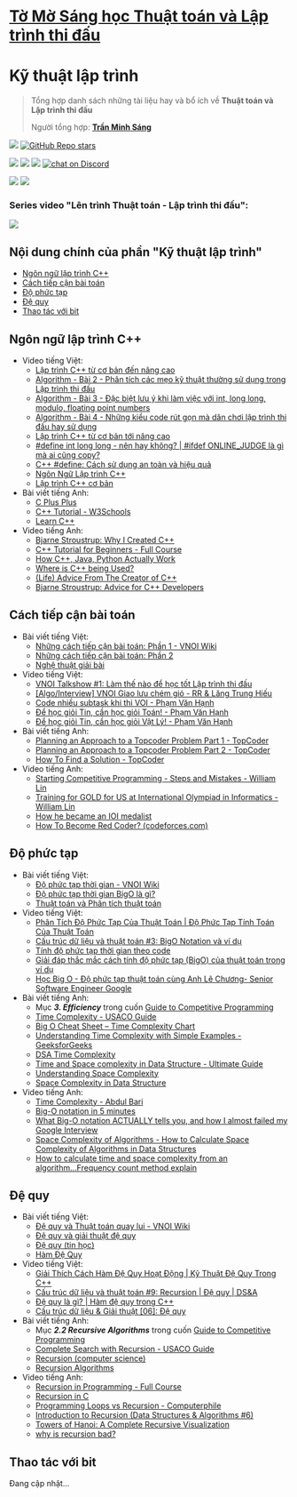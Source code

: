 # [Tờ Mờ Sáng học Thuật toán và Lập trình thi đấu](/README.md)

# Kỹ thuật lập trình

> Tổng hợp danh sách những tài liệu hay và bổ ích về **Thuật toán và Lập trình thi đấu**
> 
> Người tổng hợp: **[Trần Minh Sáng](https://www.facebook.com/sangtran.04/)**

<p align="left">
  <a href="#"><img src="https://img.shields.io/endpoint?url=https%3A%2F%2Fhits.dwyl.com%2Ftmsanghoclaptrinh%2Ftmsang-hoc-thuat-toan.json&label=visitors&color=blue"></a>
  <a href="#"><img alt="GitHub Repo stars" src="https://img.shields.io/github/stars/tmsanghoclaptrinh/tmsang-hoc-thuat-toan"></a>
</p>
<p align="left">
  <a href="https://github.com/tmsanghoclaptrinh"><img src="https://img.shields.io/badge/author-tmsanghoclaptrinh-41454A?logo=github&labelColor=grey"></a>
  <a href="https://facebook.com/clb.it.ngoctao"><img src="https://img.shields.io/badge/facebook-clb.it.ngoctao-41454A?logo=facebook&logoColor=white&labelColor=blue"></a>
  <a href="https://www.youtube.com/@tmsanghoclaptrinh"><img src="https://img.shields.io/badge/youtube-tmsanghoclaptrinh-41454A?logo=youtube&logoColor=white&labelColor=red"></a>
  <a href="https://discord.gg/ajXr5kRKkk"><img src="https://img.shields.io/discord/994125923819458590?logo=discord&logoColor=white&labelColor=5865F2&color=green" alt="chat on Discord"></a>
</p>
<p align="left">
  <a href="https://tmsanghoclaptrinh.com"><img src="https://img.shields.io/badge/blog-tmsanghoclaptrinh.com-white"></a>
  <a href="https://dev.to/tmsanghoclaptrinh"><img src="https://img.shields.io/badge/dev.to-tmsanghoclaptrinh-white"></a>
</p>

### Series video "Lên trình Thuật toán - Lập trình thi đấu": 

[![](https://markdown-videos-api.jorgenkh.no/youtube/AgwnOQbJVvU)](https://www.youtube.com/watch?v=AgwnOQbJVvU&list=PLqfkD788zZGCjhbJsmyhInVAhHBSV8Gqg&index=1)

## Nội dung chính của phần "Kỹ thuật lập trình"

- [Ngôn ngữ lập trình C++](#ngôn-ngữ-lập-trình-c)
- [Cách tiếp cận bài toán](#cách-tiếp-cận-bài-toán)
- [Độ phức tạp](#độ-phức-tạp)
- [Đệ quy](#đệ-quy)
- [Thao tác với bit](#thao-tác-với-bit)

## Ngôn ngữ lập trình C++

- Video tiếng Việt:
    - [Lập trình C++ từ cơ bản đến nâng cao](https://www.youtube.com/playlist?list=PLqfkD788zZGCmOyQaymJv4G-au94QqBLj)
    - [Algorithm - Bài 2 - Phân tích các mẹo kỹ thuật thường sử dụng trong Lập trình thi đấu](https://www.youtube.com/watch?v=S25lf3BlNVg&list=PLqfkD788zZGCjhbJsmyhInVAhHBSV8Gqg&index=3)
    - [Algorithm - Bài 3 - Đặc biệt lưu ý khi làm việc với int, long long, modulo, floating point numbers](https://www.youtube.com/watch?v=8rwyW3VtIAk&list=PLqfkD788zZGCjhbJsmyhInVAhHBSV8Gqg&index=4)
    - [Algorithm - Bài 4 - Những kiểu code rút gọn mà dân chơi lập trình thi đấu hay sử dụng](https://www.youtube.com/watch?v=8rwyW3VtIAk&list=PLqfkD788zZGCjhbJsmyhInVAhHBSV8Gqg&index=5)
    - [Lập trình C++ từ cơ bản tới nâng cao](https://www.youtube.com/playlist?list=PL_-VfJajZj0Uo72G_6tSY4NRLpmffeXSA)
    - [#define int long long - nên hay không? | #ifdef ONLINE_JUDGE là gì mà ai cũng copy?](https://www.youtube.com/watch?v=_OIXGXGt6GI)
    - [C++ #define: Cách sử dụng an toàn và hiệu quả](https://www.youtube.com/watch?v=JiGL4XP9V_Q)
    - [Ngôn Ngữ Lập trình C++](https://www.youtube.com/playlist?list=PLux-_phi0Rz0Hq9fDP4TlOulBl8APKp79)
    - [Lập trình C++ cơ bản](https://www.youtube.com/playlist?list=PL33lvabfss1xagFyyQPRcppjFKMQ7lvJM)
- Bài viết tiếng Anh:
    - [C Plus Plus](https://cplusplus.com/doc/tutorial/)
    - [C++ Tutorial - W3Schools](https://www.w3schools.com/cpp/default.asp)
    - [Learn C++](https://www.learncpp.com/)
- Video tiếng Anh:
    - [Bjarne Stroustrup: Why I Created C++](https://www.youtube.com/watch?v=JBjjnqG0BP8)
    - [C++ Tutorial for Beginners - Full Course](https://www.youtube.com/watch?v=vLnPwxZdW4Y)
    - [How C++, Java, Python Actually Work](https://www.youtube.com/watch?v=hnlz0YYCpBU)
    - [Where is C++ being Used?](https://www.youtube.com/watch?v=UdTzHmjMYBc)
    - [(Life) Advice From The Creator of C++](https://www.youtube.com/watch?v=-QxI-RP6-HM)
    - [Bjarne Stroustrup: Advice for C++ Developers](https://www.youtube.com/watch?v=BzphqTn1wPc)

## Cách tiếp cận bài toán

- Bài viết tiếng Việt:
  - [Những cách tiếp cận bài toán: Phần 1 - VNOI Wiki](https://wiki.vnoi.info/translate/topcoder/Planning-an-Approach-to-a-Topcoder-Problem-Part-1)
  - [Những cách tiếp cận bài toán: Phần 2](https://wiki.vnoi.info/translate/topcoder/Planning-an-Approach-to-a-Topcoder-Problem-Part-2)
  - [Nghệ thuật giải bài](https://wiki.vnoi.info/translate/topcoder/How-to-Find-a-Solution)
- Video tiếng Việt:
  - [VNOI Talkshow #1: Làm thế nào để học tốt Lập trình thi đấu](https://www.youtube.com/watch?v=EPKHm5jrU4o)
  - [[Algo/Interview] VNOI Giao lưu chém gió - RR & Lăng Trung Hiếu](https://www.youtube.com/watch?v=tkBB-JP47b8)
  - [Code nhiều subtask khi thi VOI - Phạm Văn Hạnh](https://www.youtube.com/watch?v=3clQUr9Skw0)
  - [Để học giỏi Tin, cần học giỏi Toán! - Phạm Văn Hạnh](https://www.youtube.com/watch?v=hCwAA3xwv1Q)
  - [Để học giỏi Tin, cần học giỏi Vật Lý! - Phạm Văn Hạnh](https://www.youtube.com/watch?v=iXT67J2hexU)
- Bài viết tiếng Anh:
  - [Planning an Approach to a Topcoder Problem Part 1 - TopCoder](https://www.topcoder.com/thrive/articles/Planning%20an%20Approach%20to%20a%20Topcoder%20Problem%20Part%201)
  - [Planning an Approach to a Topcoder Problem Part 2 - TopCoder](https://www.topcoder.com/thrive/articles/Planning%20an%20Approach%20to%20a%20Topcoder%20Problem%20Part%202)
  - [How To Find a Solution - TopCoder](https://www.topcoder.com/thrive/articles/How%20To%20Find%20a%20Solution)
- Video tiếng Anh:
  - [Starting Competitive Programming - Steps and Mistakes - William Lin](https://www.youtube.com/watch?v=bVKHRtafgPc)
  - [Training for GOLD for US at International Olympiad in Informatics - William Lin](https://www.youtube.com/watch?v=V_Cc4Yk2xe4)
  - [How he became an IOI medalist](https://www.youtube.com/watch?v=2UUUA36mqsQ)
  - [How To Become Red Coder? (codeforces.com)](https://www.youtube.com/watch?v=y7169jEvb-Y)

## Độ phức tạp

- Bài viết tiếng Việt:
  - [Độ phức tạp thời gian - VNOI Wiki](https://wiki.vnoi.info/algo/basic/computational-complexity.md)
  - [Độ phức tạp thời gian BigO là gì?](https://howkteam.vn/course/cau-truc-du-lieu-va-giai-thuat/do-phuc-tap-thoi-gian-bigo-la-gi-4270)
  - [Thuật toán và Phân tích thuật toán](https://viblo.asia/p/bai-11-thuat-toan-va-phan-tich-thuat-toan-bJzKmoxrl9N)
- Video tiếng Việt:
  - [Phân Tích Độ Phức Tạp Của Thuật Toán | Độ Phức Tạp Tính Toán Của Thuật Toán](https://www.youtube.com/watch?v=0W060mNbi40)
  - [Cấu trúc dữ liệu và thuật toán #3: BigO Notation và ví dụ](https://www.youtube.com/watch?v=gIF1WzVvoqk)
  - [Tính độ phức tạp thời gian theo code](https://www.youtube.com/watch?v=oIAATnt4z3o)
  - [Giải đáp thắc mắc cách tính độ phức tạp (BigO) của thuật toán trong ví dụ](https://www.youtube.com/watch?v=rytSoWVcWQQ)
  - [Học Big O - Độ phức tạp thuật toán cùng Anh Lê Chương- Senior Software Engineer Google](https://www.youtube.com/watch?v=U8I1XUgSM3Y)
- Bài viết tiếng Anh:
  - Mục ***3. Efficiency*** trong cuốn [Guide to Competitive Programming](https://drive.google.com/file/d/1-V14oys49VJM6oipdcaIGcLzakaR_Hkn/view)
  - [Time Complexity - USACO Guide](https://usaco.guide/bronze/time-comp?lang=cpp)
  - [Big O Cheat Sheet – Time Complexity Chart](https://www.freecodecamp.org/news/big-o-cheat-sheet-time-complexity-chart/)
  - [Understanding Time Complexity with Simple Examples - GeeksforGeeks](https://www.geeksforgeeks.org/understanding-time-complexity-simple-examples/)
  - [DSA Time Complexity](https://www.w3schools.com/dsa/dsa_timecomplexity_theory.php)
  - [Time and Space complexity in Data Structure - Ultimate Guide](https://www.simplilearn.com/tutorials/data-structure-tutorial/time-and-space-complexity)
  - [Understanding Space Complexity](https://www.baeldung.com/cs/space-complexity)
  - [Space Complexity in Data Structure](https://www.scaler.com/topics/data-structures/space-complexity-in-data-structure/)
- Video tiếng Anh:
  - [Time Complexity - Abdul Bari](https://www.youtube.com/watch?v=9TlHvipP5yA)
  - [Big-O notation in 5 minutes](https://www.youtube.com/watch?v=__vX2sjlpXU)
  - [What Big-O notation ACTUALLY tells you, and how I almost failed my Google Interview](https://www.youtube.com/watch?v=gCzOhZ_LUps)
  - [Space Complexity of Algorithms - How to Calculate Space Complexity of Algorithms in Data Structures](https://www.youtube.com/watch?v=yOb0BL-84h8)
  - [How to calculate time and space complexity from an algorithm...Frequency count method explain](https://www.youtube.com/watch?v=To1LR-Bz-Iw)

## Đệ quy

- Bài viết tiếng Việt:
  - [Đệ quy và Thuật toán quay lui - VNOI Wiki](https://wiki.vnoi.info/algo/basic/backtracking.md)
  - [Đệ quy và giải thuật đệ quy](https://viblo.asia/p/de-quy-va-giai-thuat-de-quy-gGJ5969JKX2)
  - [Đệ quy (tin học)](https://vi.wikipedia.org/wiki/%C4%90%E1%BB%87_quy_%28tin_h%E1%BB%8Dc%29)
  - [Hàm Đệ Quy](https://blog.28tech.com.vn/c-ham-de-quy)
- Video tiếng Việt:
  - [Giải Thích Cách Hàm Đệ Quy Hoạt Động | Kỹ Thuật Đệ Quy Trong C++](https://www.youtube.com/watch?v=eQ3VpTtc9lE)
  - [Cấu trúc dữ liệu và thuật toán #9: Recursion | Đệ quy | DS&A](https://www.youtube.com/watch?v=S9QvQ56t9xo)
  - [Đệ quy là gì? | Hàm đệ quy trong C++]()
  - [Cấu trúc dữ liệu & Giải thuật [06]: Đệ quy](https://www.youtube.com/watch?v=tHo18sWKqDs)
- Bài viết tiếng Anh:
  - Mục ***2.2 Recursive Algorithms*** trong cuốn [Guide to Competitive Programming](https://drive.google.com/file/d/1-V14oys49VJM6oipdcaIGcLzakaR_Hkn/view)
  - [Complete Search with Recursion - USACO Guide](https://usaco.guide/bronze/complete-rec)
  - [Recursion (computer science)](https://en.wikipedia.org/wiki/Recursion_%28computer_science%29)
  - [Recursion Algorithms](https://www.geeksforgeeks.org/recursion-algorithms/)
- Video tiếng Anh:
  - [Recursion in Programming - Full Course](https://www.youtube.com/watch?v=IJDJ0kBx2LM)
  - [Recursion in C](https://www.youtube.com/watch?v=kepBmgvWNDw)
  - [Programming Loops vs Recursion - Computerphile](https://www.youtube.com/watch?v=HXNhEYqFo0o)
  - [Introduction to Recursion (Data Structures & Algorithms #6)](https://www.youtube.com/watch?v=B0NtAFf4bvU)
  - [Towers of Hanoi: A Complete Recursive Visualization](https://www.youtube.com/watch?v=rf6uf3jNjbo)
  - [why is recursion bad?](https://www.youtube.com/watch?v=mMEmNX6aW_k)

## Thao tác với bit

Đang cập nhật...